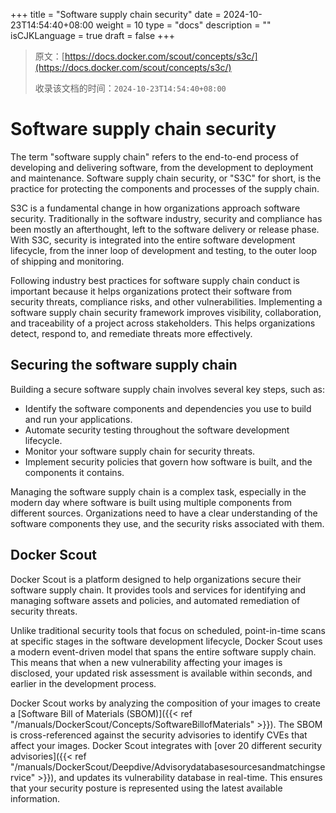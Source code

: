 +++
title = "Software supply chain security"
date = 2024-10-23T14:54:40+08:00
weight = 10
type = "docs"
description = ""
isCJKLanguage = true
draft = false
+++

> 原文：[https://docs.docker.com/scout/concepts/s3c/](https://docs.docker.com/scout/concepts/s3c/)
>
> 收录该文档的时间：`2024-10-23T14:54:40+08:00`

# Software supply chain security

The term "software supply chain" refers to the end-to-end process of developing and delivering software, from the development to deployment and maintenance. Software supply chain security, or "S3C" for short, is the practice for protecting the components and processes of the supply chain.

S3C is a fundamental change in how organizations approach software security. Traditionally in the software industry, security and compliance has been mostly an afterthought, left to the software delivery or release phase. With S3C, security is integrated into the entire software development lifecycle, from the inner loop of development and testing, to the outer loop of shipping and monitoring.

Following industry best practices for software supply chain conduct is important because it helps organizations protect their software from security threats, compliance risks, and other vulnerabilities. Implementing a software supply chain security framework improves visibility, collaboration, and traceability of a project across stakeholders. This helps organizations detect, respond to, and remediate threats more effectively.

## Securing the software supply chain

Building a secure software supply chain involves several key steps, such as:

- Identify the software components and dependencies you use to build and run your applications.
- Automate security testing throughout the software development lifecycle.
- Monitor your software supply chain for security threats.
- Implement security policies that govern how software is built, and the components it contains.

Managing the software supply chain is a complex task, especially in the modern day where software is built using multiple components from different sources. Organizations need to have a clear understanding of the software components they use, and the security risks associated with them.

## Docker Scout

Docker Scout is a platform designed to help organizations secure their software supply chain. It provides tools and services for identifying and managing software assets and policies, and automated remediation of security threats.

Unlike traditional security tools that focus on scheduled, point-in-time scans at specific stages in the software development lifecycle, Docker Scout uses a modern event-driven model that spans the entire software supply chain. This means that when a new vulnerability affecting your images is disclosed, your updated risk assessment is available within seconds, and earlier in the development process.

Docker Scout works by analyzing the composition of your images to create a [Software Bill of Materials (SBOM)]({{< ref "/manuals/DockerScout/Concepts/SoftwareBillofMaterials" >}}). The SBOM is cross-referenced against the security advisories to identify CVEs that affect your images. Docker Scout integrates with [over 20 different security advisories]({{< ref "/manuals/DockerScout/Deepdive/Advisorydatabasesourcesandmatchingservice" >}}), and updates its vulnerability database in real-time. This ensures that your security posture is represented using the latest available information.
